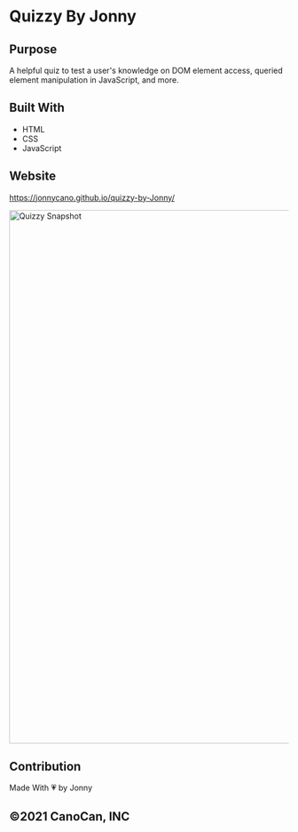 # Quizzy By Jonny

## Purpose
A helpful quiz to test a user's knowledge on DOM element access, queried element manipulation in JavaScript, and more.

## Built With
* HTML
* CSS
* JavaScript

## Website
https://jonnycano.github.io/quizzy-by-Jonny/

<img width="960" alt="Quizzy Snapshot" src="https://user-images.githubusercontent.com/84486012/137463573-28ce089e-d48a-42aa-bf18-5c2fd465c52e.PNG">

## Contribution
Made With 💗 by Jonny

## &copy;2021 CanoCan, INC
